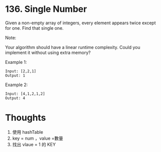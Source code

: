 # 136. Single Number

Given a non-empty array of integers, every element appears twice except for one. Find that single one.

Note:

Your algorithm should have a linear runtime complexity. Could you implement it without using extra memory?

Example 1:

```
Input: [2,2,1]
Output: 1
```

Example 2:

```
Input: [4,1,2,1,2]
Output: 4
```

# Thoughts

1. 使用 hashTable
2. key = num ，value =數量
3. 找出 vlaue = 1 的 KEY
